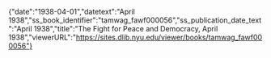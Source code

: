{"date":"1938-04-01","datetext":"April 1938","ss_book_identifier":"tamwag_fawf000056","ss_publication_date_text":"April 1938","title":"The Fight for Peace and Democracy, April 1938","viewerURL":"https://sites.dlib.nyu.edu/viewer/books/tamwag_fawf000056"}
